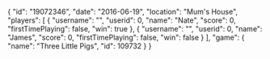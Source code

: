 {
  "id": "19072346",
  "date": "2016-06-19",
  "location": "Mum's House",
  "players": [
    {
      "username": "",
      "userid": 0,
      "name": "Nate",
      "score": 0,
      "firstTimePlaying": false,
      "win": true
    },
    {
      "username": "",
      "userid": 0,
      "name": "James",
      "score": 0,
      "firstTimePlaying": false,
      "win": false
    }
  ],
  "game": {
    "name": "Three Little Pigs",
    "id": 109732
  }
}
